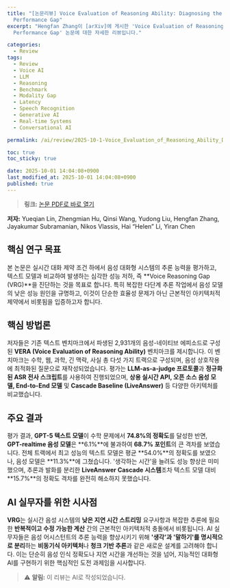 ```yaml
---
title: "[논문리뷰] Voice Evaluation of Reasoning Ability: Diagnosing the Modality-Induced
  Performance Gap"
excerpt: "Hengfan Zhang이 [arXiv]에 게시한 'Voice Evaluation of Reasoning Ability: Diagnosing the Modality-Induced
  Performance Gap' 논문에 대한 자세한 리뷰입니다."

categories:
  - Review
tags:
  - Review
  - Voice AI
  - LLM
  - Reasoning
  - Benchmark
  - Modality Gap
  - Latency
  - Speech Recognition
  - Generative AI
  - Real-time Systems
  - Conversational AI

permalink: /ai/review/2025-10-1-Voice_Evaluation_of_Reasoning_Ability_Diagnosing_the_Modality-Induced_Performance_Gap/

toc: true
toc_sticky: true

date: 2025-10-01 14:04:08+0900
last_modified_at: 2025-10-01 14:04:08+0900
published: true
---
```

> **링크:** [논문 PDF로 바로 열기](https://arxiv.org/abs/2509.26542)

**저자:** Yueqian Lin, Zhengmian Hu, Qinsi Wang, Yudong Liu, Hengfan Zhang, Jayakumar Subramanian, Nikos Vlassis, Hai “Helen” Li, Yiran Chen



## 핵심 연구 목표
본 논문은 실시간 대화 제약 조건 하에서 음성 대화형 시스템의 추론 능력을 평가하고, 텍스트 모델과 비교하여 발생하는 심각한 성능 저하, 즉 **Voice Reasoning Gap (VRG)**을 진단하는 것을 목표로 합니다. 특히 복잡한 다단계 추론 작업에서 음성 모델의 낮은 성능 원인을 규명하고, 이것이 단순한 효율성 문제가 아닌 근본적인 아키텍처적 제약에서 비롯됨을 입증하고자 합니다.

## 핵심 방법론
저자들은 기존 텍스트 벤치마크에서 파생된 2,931개의 음성-네이티브 에피소드로 구성된 **VERA (Voice Evaluation of Reasoning Ability)** 벤치마크를 제시합니다. 이 벤치마크는 수학, 웹, 과학, 긴 맥락, 사실 총 다섯 가지 트랙으로 구성되며, 음성 상호작용에 최적화된 질문으로 재작성되었습니다. 평가는 **LLM-as-a-judge 프로토콜**과 **정규화된 ASR 전사 스크립트**를 사용하여 진행되었으며, **상용 실시간 API, 오픈 소스 음성 모델, End-to-End 모델** 및 **Cascade Baseline (LiveAnswer)** 등 다양한 아키텍처를 비교했습니다.

## 주요 결과
평가 결과, **GPT-5 텍스트 모델**이 수학 문제에서 **74.8%의 정확도**를 달성한 반면, **GPT-realtime 음성 모델**은 **6.1%**에 불과하여 **68.7% 포인트**의 큰 격차를 보였습니다. 전체 트랙에서 최고 성능의 텍스트 모델은 평균 **54.0%**의 정확도를 보였으나, 음성 모델은 **11.3%**에 그쳤습니다. '생각하는 시간'을 늘려도 성능 향상은 미미했으며, 추론과 발화를 분리한 **LiveAnswer Cascade 시스템**조차 텍스트 모델 대비 **15.7%**의 정확도 격차를 완전히 해소하지 못했습니다.

## AI 실무자를 위한 시사점
**VRG**는 실시간 음성 시스템의 **낮은 지연 시간 스트리밍** 요구사항과 복잡한 추론에 필요한 **반복적이고 수정 가능한 계산** 간의 근본적인 아키텍처적 충돌에서 비롯됩니다. AI 실무자들은 음성 어시스턴트의 추론 능력을 향상시키기 위해 **'생각'과 '말하기'를 명시적으로 분리**하는 **비동기식 아키텍처**나 **청크 기반 추론**과 같은 새로운 설계를 고려해야 합니다. 이는 단순히 음성 인식 정확도나 지연 시간을 개선하는 것을 넘어, 지능적인 대화형 AI를 구현하기 위한 핵심적인 도전 과제임을 시사합니다.

> ⚠️ **알림:** 이 리뷰는 AI로 작성되었습니다.